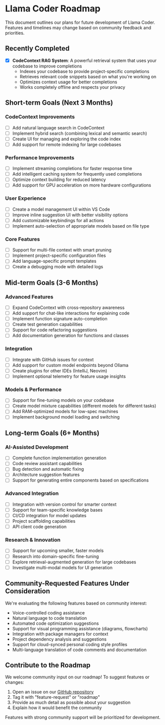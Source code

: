 # Llama Coder Roadmap

This document outlines our plans for future development of Llama Coder. Features and timelines may change based on community feedback and priorities.

## Recently Completed

- [x] **CodeContext RAG System**: A powerful retrieval system that uses your codebase to improve completions
  - Indexes your codebase to provide project-specific completions
  - Retrieves relevant code snippets based on what you're working on
  - Optimizes context usage for better completions
  - Works completely offline and respects your privacy

## Short-term Goals (Next 3 Months)

### CodeContext Improvements
- [ ] Add natural language search in CodeContext
- [ ] Implement hybrid search (combining lexical and semantic search)
- [ ] Create UI for managing and exploring the code index
- [ ] Add support for remote indexing for large codebases

### Performance Improvements
- [ ] Implement streaming completions for faster response time
- [ ] Add intelligent caching system for frequently used completions
- [ ] Optimize context building for reduced latency
- [ ] Add support for GPU acceleration on more hardware configurations

### User Experience
- [ ] Create a model management UI within VS Code
- [ ] Improve inline suggestion UI with better visibility options
- [ ] Add customizable keybindings for all actions
- [ ] Implement auto-selection of appropriate models based on file type

### Core Features
- [ ] Support for multi-file context with smart pruning
- [ ] Implement project-specific configuration files
- [ ] Add language-specific prompt templates
- [ ] Create a debugging mode with detailed logs

## Mid-term Goals (3-6 Months)

### Advanced Features
- [ ] Expand CodeContext with cross-repository awareness
- [ ] Add support for chat-like interactions for explaining code
- [ ] Implement function signature auto-completion
- [ ] Create test generation capabilities
- [ ] Support for code refactoring suggestions
- [ ] Add documentation generation for functions and classes

### Integration
- [ ] Integrate with GitHub issues for context
- [ ] Add support for custom model endpoints beyond Ollama
- [ ] Create plugins for other IDEs (IntelliJ, Neovim)
- [ ] Implement optional telemetry for feature usage insights

### Models & Performance
- [ ] Support for fine-tuning models on your codebase
- [ ] Create model mixture capabilities (different models for different tasks)
- [ ] Add RAM-optimized models for low-spec machines
- [ ] Implement background model loading and switching

## Long-term Goals (6+ Months)

### AI-Assisted Development
- [ ] Complete function implementation generation
- [ ] Code review assistant capabilities
- [ ] Bug detection and automatic fixing
- [ ] Architecture suggestion features
- [ ] Support for generating entire components based on specifications

### Advanced Integration
- [ ] Integration with version control for smarter context
- [ ] Support for team-specific knowledge bases
- [ ] CI/CD integration for model updates
- [ ] Project scaffolding capabilities
- [ ] API client code generation

### Research & Innovation
- [ ] Support for upcoming smaller, faster models
- [ ] Research into domain-specific fine-tuning
- [ ] Explore retrieval-augmented generation for large codebases
- [ ] Investigate multi-modal models for UI generation

## Community-Requested Features Under Consideration

We're evaluating the following features based on community interest:

- Voice-controlled coding assistance
- Natural language to code translation
- Automated code optimization suggestions
- Support for visual programming assistance (diagrams, flowcharts)
- Integration with package managers for context
- Project dependency analysis and suggestions
- Support for cloud-synced personal coding style profiles
- Multi-language translation of code comments and documentation

## Contribute to the Roadmap

We welcome community input on our roadmap! To suggest features or changes:

1. Open an issue on our [GitHub repository](https://github.com/user/llama-coder/issues)
2. Tag it with "feature-request" or "roadmap"
3. Provide as much detail as possible about your suggestion
4. Explain how it would benefit the community

Features with strong community support will be prioritized for development.

